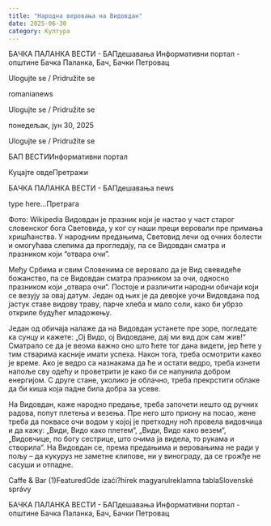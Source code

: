 ```yaml
---
title: "Народна веровања на Видовдан"
date: 2025-06-30
category: Култура
---
```


БАЧКА ПАЛАНКА ВЕСТИ - БАПдешавања Информативни портал - општине Бачка Паланка, Бач, Бачки Петровац

Ulogujte se / Pridružite se

romanianews

Ulogujte se / Pridružite se

понедељак, јун 30, 2025

Ulogujte se / Pridružite se

БАП ВЕСТИИнформативни портал

Куцајте овдеПретражи

БАЧКА ПАЛАНКА ВЕСТИ - БАПдешавања news

type here...Претрага

Фото: Wikipedia
            Видовдан је празник који је настао у част старог словенског бога Световида, у ког су наши преци веровали пре примања хришћанства. У народним предањима, Световид лечи од очних болести и омогућава слепима да прогледају, па се Видовдан сматра и празником који “отвара очи”.

Међу Србима и свим Словенима се веровало да је Вид свевидеће божанство, па се Видовдан сматра празником за очи, односно празником који „отвара очи“.
Постоје и различити народни обичаји који се везују за овај датум. Један од њих је да девојке уочи Видовдана под јастук ставе видову траву, парче хлеба и мало соли, како би убрзо откриле будућег младожењу.


Један од обичаја налаже да на Видовдан устанете пре зоре, погледате ка сунцу и кажете: „Ој Видо, ој Видовдане, дај ми вид док сам жив!“ Сматрало се да је веома важно оно што ћете тог дана видети, јер ћете у тим стварима касније имати успеха. Након тога, треба осмотрити какво је време. Ако је ведро са назнакама да ће и остати ведро, треба изнети напоље сву одећу и проветрити је како би се напунила добром енергијом. С друге стане, уколико је облачно, треба прекрстити облаке да би киша која падне била добра за усеве.


На Видовдан, каже народно предање, треба започети нешто од ручних радова, попут плетења и везења. Пре него што приону на посао, жене треба да поквасе очи водом у којој је претходну ноћ провела видовчица и да кажу: „Види, Видо како плетем“, „Види, Видо како везем“, „Видовчице, по богу сестрице, што очима ја видела, то рукама и створила“.
На Видовдан се, према предањима и веровањима не ради у пољу – да кукуруз не заметне клипове, ни у винограду, да се грожђе не сасуши и отпадне.

Caffe & Bar (1)FeaturedGde izaći?hírek magyarulreklamna tablaSlovenské správy

БАЧКА ПАЛАНКА ВЕСТИ - БАПдешавања Информативни портал - општине Бачка Паланка, Бач, Бачки Петровац
